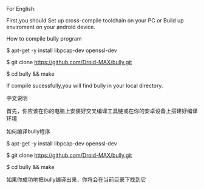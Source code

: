 For English:

First,you should Set up cross-compile toolchain on your PC or Build up enviroment on your android device.

How to compile bully program

$ apt-get -y install libpcap-dev openssl-dev

$ git clone https://github.com/Droid-MAX/bully.git

$ cd bully && make

If compile sucessfully,you will find bully in your local directory.



中文说明

首先，你应该在你的电脑上安装好交叉编译工具链或在你的安卓设备上搭建好编译环境

如何编译bully程序

$ apt-get -y install libpcap-dev openssl-dev

$ git clone https://github.com/Droid-MAX/bully.git

$ cd bully && make

如果你成功地把bully编译出来，你将会在当前目录下找到它
